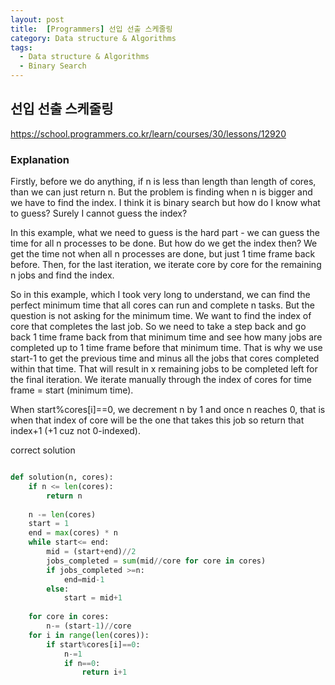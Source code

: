 ```yaml
---
layout: post
title:  [Programmers] 선입 선출 스케줄링
category: Data structure & Algorithms
tags:
  - Data structure & Algorithms
  - Binary Search
---
```


## 선입 선출 스케줄링
https://school.programmers.co.kr/learn/courses/30/lessons/12920

### Explanation
Firstly, before we do anything, if n is less than length than length of cores, than
we can just return n. But the problem is finding when n is bigger and we have
to find the index. I think it is binary search but how do I know what to guess?
Surely I cannot guess the index?

In this example, what we need to guess is the hard part - we can guess 
the time for all n processes to be done. But how do we get the index then?
We get the time not when all n processes are done, but just 1 time frame back 
before. Then, for the last iteration, we iterate core by core for the 
remaining n jobs and find the index.

So in this example, which I took very long to understand, we can find 
the perfect minimum time that all cores can run and complete n tasks. But 
the question is not asking for the minimum time. We want to find the index 
of core that completes the last job. So we need to take a step back and 
go back 1 time frame back from that minimum time and see how many jobs
are completed up to 1 time frame before that minimum time. That is why 
we use start-1 to get the previous time and minus all the jobs that cores 
completed within that time. That will result in x remaining jobs to be 
completed left for the final iteration. We iterate manually through the 
index of cores for time frame = start (minimum time).  

When start%cores[i]==0, we decrement n by 1 and once n reaches 0, that 
is when that index of core will be the one that takes this job so return 
that index+1 (+1 cuz not 0-indexed). 

correct solution
```python

def solution(n, cores):
    if n <= len(cores):
        return n
    
    n -= len(cores)
    start = 1
    end = max(cores) * n
    while start<= end:
        mid = (start+end)//2
        jobs_completed = sum(mid//core for core in cores)
        if jobs_completed >=n:
            end=mid-1
        else:
            start = mid+1
        
    for core in cores:
        n-= (start-1)//core
    for i in range(len(cores)):
        if start%cores[i]==0:
            n-=1
            if n==0:
                return i+1
```
